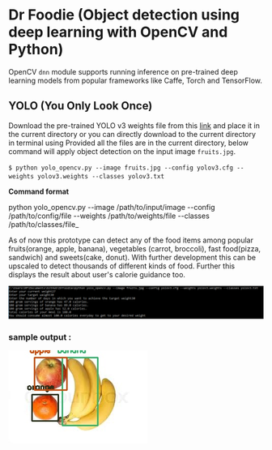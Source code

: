 # Dr Foodie (Object detection using deep learning with OpenCV and Python) 

OpenCV `dnn` module supports running inference on pre-trained deep learning models from popular frameworks like Caffe, Torch and TensorFlow. 

 ## YOLO (You Only Look Once)
 
 Download the pre-trained YOLO v3 weights file from this [link](https://pjreddie.com/media/files/yolov3.weights) and place it in the current directory or you can directly download to the current directory in terminal using
 Provided all the files are in the current directory, below command will apply object detection on the input image `fruits.jpg`.
 
 `$ python yolo_opencv.py --image fruits.jpg --config yolov3.cfg --weights yolov3.weights --classes yolov3.txt`
 
 
 **Command format** 
 
 python yolo_opencv.py --image /path/to/input/image --config /path/to/config/file --weights /path/to/weights/file --classes /path/to/classes/file_
 
 As of now this prototype can detect any of the food items among popular fruits(orange, apple, banana), vegetables (carrot, broccoli), fast food(pizza, sandwich) and sweets(cake, donut). With further development this can be upscaled to detect thousands of different kinds of food. Further this displays the result about user's calorie guidance too.
 
 ![](code.PNG)
 
 ### sample output :
 ![](object-detection.jpg)
 

